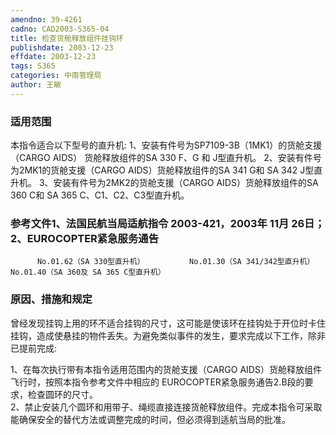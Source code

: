 ```yaml
---
amendno: 39-4261  
cadno: CAD2003-S365-04  
title: 检查货舱释放组件挂钩环  
publishdate: 2003-12-23  
effdate: 2003-12-23  
tags: S365  
categories: 中南管理局  
author: 王敏  
---
```

  
### 适用范围  
本指令适合以下型号的直升机: 1、安装有件号为SP7109-3B（1MK1）的货舱支援（CARGO AIDS）
货舱释放组件的SA 330 F、G 和 J型直升机。     2、安装有件号为2MK1的货舱支援（CARGO AIDS）货舱释放组件的SA 341 G和 SA 342 J型直升机。     3、安装有件号为2MK2的货舱支援（CARGO AIDS）货舱释放组件的SA 360 C和 SA 365 C、C1、C2、C3型直升机。  
  
<!--more-->  
### 参考文件1、法国民航当局适航指令 2003-421，2003年 11月 26日； 2、EUROCOPTER紧急服务通告  
          No.01.62（SA 330型直升机）          No.01.30（SA 341/342型直升机）          No.01.40（SA 360及 SA 365 C型直升机）  
  
### 原因、措施和规定  
曾经发现挂钩上用的环不适合挂钩的尺寸，这可能是使该环在挂钩处于开位时卡住挂钩，造成使悬挂的物件丢失。为避免类似事件的发生，要求完成以下工作，除非已提前完成:  
  
1、在每次执行带有本指令适用范围内的货舱支援（CARGO AIDS）货舱释放组件飞行时，按照本指令参考文件中相应的 EUROCOPTER紧急服务通告2.B段的要求，检查圆环的尺寸。  
 2、禁止安装几个圆环和用带子、绳缆直接连接货舱释放组件。完成本指令可采取能确保安全的替代方法或调整完成的时间，但必须得到适航当局的批准。  
